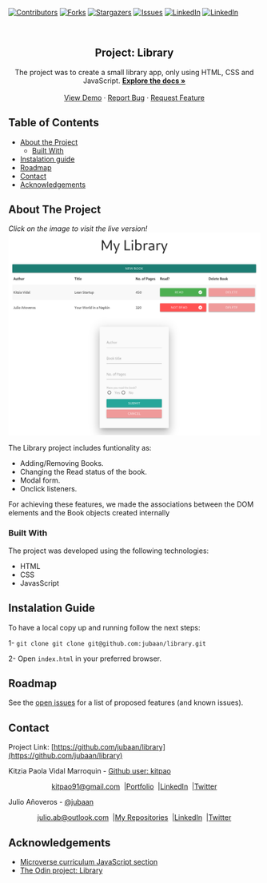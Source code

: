[![Contributors][contributors-shield]][contributors-url]
[![Forks][forks-shield]][forks-url]
[![Stargazers][stars-shield]][stars-url]
[![Issues][issues-shield]][issues-url]
[![LinkedIn][linkedin-shield]][linkedin-url]
[![LinkedIn][linkedin-shield2]][linkedin-url2]

<!-- PROJECT LOGO -->
<br />
<p align="center">
  <h2 align="center">Project: Library</h2>
  <p align="center">
     The project was to create a small library app, only using HTML, CSS and
     JavaScript.
    <a href="https://github.com/jubaan/library"><strong>Explore the docs »</strong></a>
    <br />
    <br />
    <a href="https://raw.githack.com/jubaan/library/main/index.html">View Demo</a>
    ·
    <a href="https://github.com/jubaan/library/issues">Report Bug</a>
    ·
    <a href="https://github.com/jubaan/library/issues">Request Feature</a>
  </p>
</p>

## Table of Contents
* [About the Project](#about-the-project)
  * [Built With](#built-with)
* [Instalation guide](#instalation-guide)
* [Roadmap](#roadmap)
* [Contact](#contact)
* [Acknowledgements](#acknowledgements)
<!-- ABOUT THE PROJECT -->

## About The Project
<em>Click on the image to visit the live version!</em>
[![Product Name Screen Shot][product-screenshot]](https://raw.githack.com/jubaan/library/main/index.html)

The Library project includes funtionality as:
 - Adding/Removing Books.
 - Changing the Read status of the book.
 - Modal form.
 - Onclick listeners.

For achieving these features, we made the associations between the DOM elements and the Book objects created internally 

### Built With

The project was developed using the following technologies:
- HTML 
- CSS 
- JavasScript 

## Instalation Guide
To have a local copy up and running follow the next steps:

1- `git clone git clone git@github.com:jubaan/library.git`

2- Open `index.html` in your preferred browser.

## Roadmap

See the [open issues](https://github.com/jubaan/library/issues) for a list of proposed features (and known issues).

## Contact
<p align="center">

  Project Link: [https://github.com/jubaan/library](https://github.com/jubaan/library)

<p align="center">

  Kitzia Paola Vidal Marroquin - [Github user: kitpao](https://github.com/kitpao)
</p>
<p align="center" style="display: flex; justify-content: center; align-items: center;">
    <a target="_blank" href="https://mail.google.com/mail/?view=cm&fs=1&tf=1&to=kitpao91@gmail.com">
      kitpao91@gmail.com
    </a> &nbsp; |
    <a target="_blank" href="https://github.com/kitpao/Personal_Projects">
        Portfolio
    </a> &nbsp; |
    <a target="_blank" href="https://www.linkedin.com/in/kitzia-paola-vidal/">
      LinkedIn
    </a> &nbsp; |
    <a target="_blank" href="https://twitter.com/Kitpao1">
      Twitter
    </a>
</p>

<p align="center">

  Julio Añoveros - [@jubaan](https://github.com/jubaan)
</p>
<p align="center" style="display: flex; justify-content: center; align-items: center;">
    <a target="_blank" href="https://mail.google.com/mail/?view=cm&fs=1&tf=1&to=julio.ab@outlook.com
">
      julio.ab@outlook.com
    </a> &nbsp; |
    <a target="_blank" href="https://github.com/jubaan?tab=repositories">
        My Repositories
    </a> &nbsp; |
    <a target="_blank" href="www.linkedin.com/in/jubaan">
      LinkedIn
    </a> &nbsp; |
    <a target="_blank" href="https://twitter.com/AnoverosJulio">
      Twitter
    </a>
</p>

## Acknowledgements
- [Microverse curriculum JavaScript section](https://www.microverse.org/)
- [The Odin project: Library](https://www.theodinproject.com/courses/javascript/lessons/library)

<!-- MARKDOWN LINKS & IMAGES -->
[contributors-shield]: https://img.shields.io/github/contributors/jubaan/library.svg?style=flat-square
[contributors-url]: https://github.com/jubaan/library/graphs/contributors
[forks-shield]: https://img.shields.io/github/forks/jubaan/library.svg?style=flat-square
[forks-url]: https://github.com/jubaan/library/network/members
[stars-shield]: https://img.shields.io/github/stars/jubaan/library.svg?style=flat-square
[stars-url]: https://github.com/jubaan/library/stargazers
[issues-shield]: https://img.shields.io/github/issues/jubaan/library.svg?style=flat-square
[issues-url]: https://github.com/jubaan/library/issues
[license-shield]: https://img.shields.io/github/license/jubaan/library.svg?style=flat-square
[license-url]: https://github.com/jubaan/library/blob/master/LICENSE.txt
[linkedin-shield]: https://img.shields.io/badge/-LinkedIn-black.svg?style=flat-square&logo=linkedin&colorB=555
[linkedin-url]: https://www.linkedin.com/in/kitzia-paola-vidal/
[linkedin-shield2]: https://img.shields.io/badge/-LinkedIn-black.svg?style=flat-square&logo=linkedin&colorB=555
[linkedin-url2]: https://www.linkedin.com/in/jubaan/
[product-screenshot]: ./myLibray-js-project.png
[mobile]: app/assets/images/phone.png
